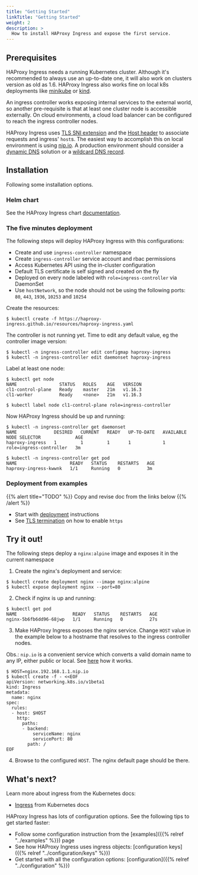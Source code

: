 ```yaml
---
title: "Getting Started"
linkTitle: "Getting Started"
weight: 2
description: >
  How to install HAProxy Ingress and expose the first service.
---
```


## Prerequisites

HAProxy Ingress needs a running Kubernetes cluster. Although it's recommended to always use an up-to-date one, it will also work on clusters version as old as 1.6. HAProxy Ingress also works fine on local k8s deployments like [minikube](https://minikube.sigs.k8s.io) or [kind](https://kind.sigs.k8s.io).

An ingress controller works exposing internal services to the external world, so another pre-requisite is that at least one cluster node is accessible externally. On cloud environments, a cloud load balancer can be configured to reach the ingress controller nodes.

HAProxy Ingress uses [TLS SNI extension](https://en.wikipedia.org/wiki/Server_Name_Indication) and the [Host header](https://developer.mozilla.org/en-US/docs/Web/HTTP/Headers/Host) to associate requests and ingress' `host`s. The easiest way to accomplish this on local environment is using [nip.io](https://nip.io). A production environment should consider a [dynamic DNS](https://en.wikipedia.org/wiki/Dynamic_DNS) solution or a [wildcard DNS record](https://en.wikipedia.org/wiki/Wildcard_DNS_record).

## Installation

Following some installation options.

### Helm chart

See the HAProxy Ingress chart [documentation](https://github.com/helm/charts/tree/master/incubator/haproxy-ingress).

### The five minutes deployment

The following steps will deploy HAProxy Ingress with this configurations:

* Create and use `ingress-controller` namespace
* Create `ingress-controller` service account and rbac permissions
* Access Kubernetes API using the in-cluster configuration
* Default TLS certificate is self signed and created on the fly
* Deployed on every node labeled with `role=ingress-controller` via DaemonSet
* Use `hostNetwork`, so the node should not be using the following ports: `80`, `443`, `1936`, `10253` and `10254`

Create the resources:

```shell
$ kubectl create -f https://haproxy-ingress.github.io/resources/haproxy-ingress.yaml
```

The controller is not running yet. Time to edit any default value, eg the controller image version:

```shell
$ kubectl -n ingress-controller edit configmap haproxy-ingress
$ kubectl -n ingress-controller edit daemonset haproxy-ingress
```

Label at least one node:

```shell
$ kubectl get node
NAME                STATUS   ROLES    AGE   VERSION
cl1-control-plane   Ready    master   21m   v1.16.3
cl1-worker          Ready    <none>   21m   v1.16.3

$ kubectl label node cl1-control-plane role=ingress-controller
```

Now HAProxy Ingress should be up and running:

```shell
$ kubectl -n ingress-controller get daemonset
NAME              DESIRED   CURRENT   READY   UP-TO-DATE   AVAILABLE   NODE SELECTOR             AGE
haproxy-ingress   1         1         1       1            1           role=ingress-controller   3m

$ kubectl -n ingress-controller get pod
NAME                    READY   STATUS    RESTARTS   AGE
haproxy-ingress-kwwnk   1/1     Running   0          3m
```

### Deployment from examples

{{% alert title="TODO" %}}
Copy and revise doc from the links below
{{% /alert %}}

* Start with [deployment](https://github.com/jcmoraisjr/haproxy-ingress/tree/master/examples/deployment) instructions
* See [TLS termination](https://github.com/jcmoraisjr/haproxy-ingress/tree/master/examples/tls-termination) on how to enable `https`

## Try it out!

The following steps deploy a `nginx:alpine` image and exposes it in the current namespace

1) Create the nginx's deployment and service:

```shell
$ kubectl create deployment nginx --image nginx:alpine
$ kubectl expose deployment nginx --port=80
```

2) Check if nginx is up and running:

```shell
$ kubectl get pod
NAME                     READY   STATUS    RESTARTS   AGE
nginx-5b6fb6dd96-68jwp   1/1     Running   0          27s
```

3) Make HAProxy Ingress exposes the nginx service. Change `HOST` value in the example below to a hostname that resolves to the ingress controller nodes.

Obs.: `nip.io` is a convenient service which converts a valid domain name to any IP, either public or local. See [here](https://nip.io) how it works.

```shell
$ HOST=nginx.192.168.1.1.nip.io
$ kubectl create -f - <<EOF
apiVersion: networking.k8s.io/v1beta1
kind: Ingress
metadata:
  name: nginx
spec:
  rules:
  - host: $HOST
    http:
      paths:
      - backend:
          serviceName: nginx
          servicePort: 80
        path: /
EOF
```

4) Browse to the configured `HOST`. The nginx default page should be there.

## What's next?

Learn more about ingress from the Kubernetes docs:

* [Ingress](https://kubernetes.io/docs/concepts/services-networking/ingress/) from Kubernetes docs

HAProxy Ingress has lots of configuration options. See the following tips to get started faster:

* Follow some configuration instruction from the [examples]({{% relref "../examples" %}}) page
* See how HAProxy Ingress uses ingress objects: [configuration keys]({{% relref "../configuration/keys" %}})
* Get started with all the configuration options: [configuration]({{% relref "../configuration" %}})
